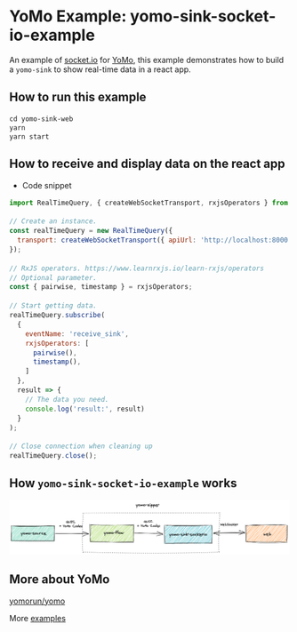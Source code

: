 # YoMo Example: yomo-sink-socket-io-example

An example of [socket.io](https://socket.io/) for [YoMo](https://github.com/yomorun/yomo), this example demonstrates how to build a `yomo-sink` to show real-time data in a react app.

## How to run this example

```shell
cd yomo-sink-web
yarn 
yarn start
```

## How to receive and display data on the react app

- Code snippet

```js
import RealTimeQuery, { createWebSocketTransport, rxjsOperators } from 'real-time-query';

// Create an instance.
const realTimeQuery = new RealTimeQuery({
  transport: createWebSocketTransport({ apiUrl: 'http://localhost:8000', path: '/socket.io' })
});

// RxJS operators. https://www.learnrxjs.io/learn-rxjs/operators
// Optional parameter.
const { pairwise, timestamp } = rxjsOperators;

// Start getting data.
realTimeQuery.subscribe(
  {
    eventName: 'receive_sink',
    rxjsOperators: [
      pairwise(),
      timestamp(),
    ]
  },
  result => {
    // The data you need.
    console.log('result:', result)
  }
);

// Close connection when cleaning up
realTimeQuery.close();
```

## How `yomo-sink-socket-io-example` works

![YoMo](https://github.com/yomorun/yomo-sink-socketio/blob/main/yomo-sink.png)

## More about YoMo

[yomorun/yomo](https://github.com/yomorun/yomo)

More [examples](https://github.com/yomorun?q=examples&type=&language=)
